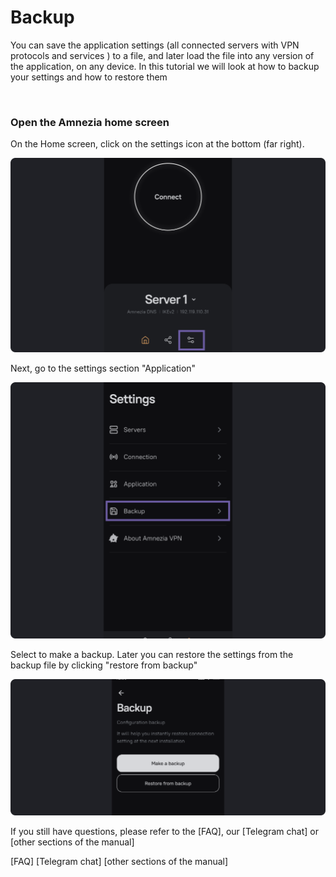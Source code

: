 # Backup

You can save the application settings (all connected servers with VPN protocols and services ) to a file, and later load the file into any version of the application, on any device.
In this tutorial we will look at how to backup your settings and how to restore them 

&nbsp;

### Open the Amnezia home screen

 On the Home screen, click on the settings icon at the bottom (far right).

![instruction 1](https://raw.githubusercontent.com/amnezia-vpn/amnezia.org-content/master/docs/en/instructions/20_backup/img/b_en_1.png)

Next, go to the settings section "Application"

![instruction 1](https://raw.githubusercontent.com/amnezia-vpn/amnezia.org-content/master/docs/en/instructions/20_backup/img/b_en_2.png)


Select to make a backup. Later you can restore the settings from the backup file by clicking "restore from backup"

![instruction 1](https://raw.githubusercontent.com/amnezia-vpn/amnezia.org-content/master/docs/en/instructions/20_backup/img/b_en_3.png)

If you still have questions, please refer to the [FAQ], our [Telegram chat] or [other sections of the manual]


[amnezia-site-ext-link]: https://amnezia-web-nx1r.vercel.app
[about-int-link]: /about
[FAQ]
[Telegram chat]
[other sections of the manual]
